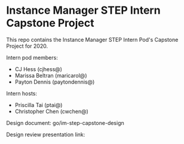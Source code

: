 # Instance Manager STEP Intern Capstone Project

This repo contains the Instance Manager STEP Intern Pod's Capstone Project for 2020.

Intern pod members:
- CJ Hess (cjhess@)
- Marissa Beltran (maricarol@)
- Payton Dennis (paytondennis@)

Intern hosts:
- Priscilla Tai (ptai@)
- Christopher Chen (cwchen@)

Design document: go/im-step-capstone-design

Design review presentation link:
